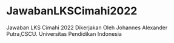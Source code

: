 # JawabanLKSCimahi2022
Jawaban LKS Cimahi 2022
Dikerjakan Oleh Johannes Alexander Putra,CSCU.
Universitas Pendidikan Indonesia
